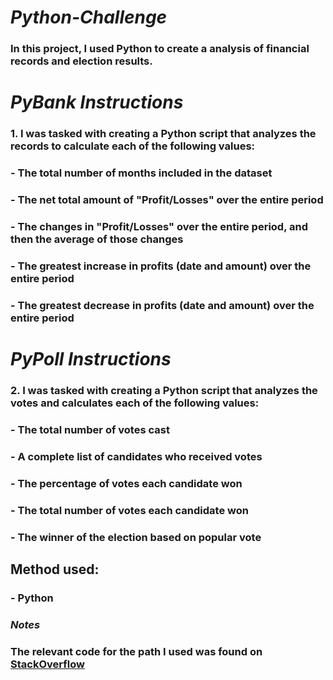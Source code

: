 #                   ***Python-Challenge***
###     In this project, I used Python to create a analysis of financial records and election results.
#                   ***PyBank Instructions***
### 1.  I was tasked with creating a Python script that analyzes the records to calculate each of the following values:

###   - The total number of months included in the dataset

###   - The net total amount of "Profit/Losses" over the entire period

###   - The changes in "Profit/Losses" over the entire period, and then the average of those changes

###   - The greatest increase in profits (date and amount) over the entire period

###   - The greatest decrease in profits (date and amount) over the entire period

#                   ***PyPoll Instructions***
### 2.  I was tasked with creating a Python script that analyzes the votes and calculates each of the following values:

###   - The total number of votes cast

###   - A complete list of candidates who received votes

###   - The percentage of votes each candidate won

###   - The total number of votes each candidate won

###   - The winner of the election based on popular vote

##    Method used:
###   - Python

### ***Notes***
### The relevant code for the path I used was found on [StackOverflow](https://stackoverflow.com/questions/13000455/error-in-python-ioerror-errno-2-no-such-file-or-directory-data-csv)
